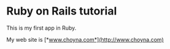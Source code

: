 # Ruby on Rails tutorial

This is my first app in Ruby.

My web site is [*www.choyna.com*](http://www.choyna.com)

